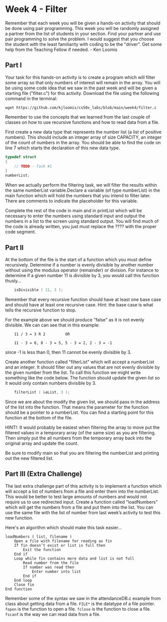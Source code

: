 # Week 4 - Filter

Remember that each week you will be given a hands-on activity that should
be done using pair programming. This week you will be randomly assigned a
partner from the list of students in your section. Find your partner and
use pair programming to solve the problem. I would suggest that you choose
the student with the least familiarity with coding to be the "driver".
Get some help from the Teaching Fellow if needed. - Ken Loomis

## Part I
Your task for this hands-on activity is to create a program which will
filter some array so that only numbers of interest will remain in the
array. You will be using some code idea that we saw in the past week and
will be given a starting file ("filter.c") for this activity. Download the
file using the following command in the terminal:
```
wget https://github.com/kjloomis/cs50x_labs/blob/main/week4/filter.c
```

Remember to use the concepts that we learned from the last couple of
classes on how to use recursive functions and how to read data from a file.

First create a new data type that represents the number list (a list of
positive numbers). This should include an integer array of size CAPACITY,
an integer of the count of numbers in the array. You should be able to
find the code on line 7 which starts the declaration of this new data type.

```C
typedef struct
{
    // TODO - Task #1
}
numberList;
```

When we actually perform the filtering task, we will filter the results within
the same numberList variable.Declare a variable (of type numberList) in the
main function which will hold the numbers that you intend to filter later.
There are comments to indicate the placeholder for this variable.

Complete the rest of the code in main and in printList which will be necessary
to enter the numbers using standard input and output the numbers in a list to
the screen using standard output. You will find much of the code is already
written, you just must replace the ???? with the proper code segment.

## Part II
At the bottom of the file is the start of a function which you must define
recursively. Determine if a number is evenly divisible by another number
without using the modulus operator (remainder) or division. For instance
to determine if a given number 11 is divisible by 3, you would call this
function thusly…

```C
    isDivisible ( 11, 3 );
```

Remember that every recursive function should have at least one base case
and should have at least one recursive case. Hint: the base case is what
tells the recursive function to stop.

For the example above we should produce "false" as it is not evenly
divisible. We can can see that in this example:

```
    11 / 3 = 3 R 2         OR

    11 - 3 = 8, 8 - 3 = 5, 5 - 3 = 2, 2 - 3 = -1
```

since -1 is less than 0, then 11 cannot be evenly divisible by 3.

Create another function called "filterList" which will accept a numberList
and an integer. It should filter out any values that are not evenly divisible
by the given number from the list. To call this function we might write
something like the code below. The function should update the given list
so it would only contain numbers divisible by 3.

```C
    filterList ( &aList, 3 );
```

Since we are about the modify the given list, we should pass in the address
of the list into the function. That means the parameter for the function
should be a pointer to a numberList. You can find a starting point for this
function at the bottom of the file.

HINT!: It would probably be easiest when filtering the array to move put
the filtered values in a temporary array (of the same size) as you are
filtering. Then simply put the all numbers from the temporary array back
into the original array and update the count.

Be sure to modify main so that you are filtering the numberList and
printing out the new filtered list.

## Part III (Extra Challenge)
The last extra challenge part of this activity is to implement a function
which will accept a list of numbers from a file and enter them into the
numberList. This would be better to test large amounts of numbers and would
not require us to use redirected input. Create a function called "loadNumbers"
which will get the numbers from a file and put them into the list. You can
use the same file with the list of number from last week’s activity to test
this new function.

Here's an algorithm which should make this task easier…
```
loadNumbers ( list, filename )
    Open a file with filename for reading as fin
    If fin doesn’t exist or list is full then
        Exit the function
    End if
    Loop while fin contains more data and list is not full
        Read number from the file
        If number was read then
            Enter number into list
        End if
    End loop
    Close fin
End function
```

Remember some of the syntax we saw in the attendanceDB.c example from class about getting data from a file.
```FILE*``` is the datatype of a file pointer.
```fopen``` is the function to open a file.
```fclose``` is the function to close a file.
```fscanf``` is the way we can read data from a file.